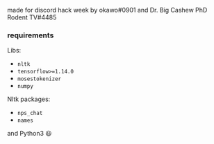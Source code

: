made for discord hack week by okawo#0901 and Dr. Big Cashew PhD Rodent TV#4485


### requirements

Libs:
* ```nltk```
* ```tensorflow>=1.14.0```
* ```mosestokenizer```
* ```numpy```

Nltk packages:
* ```nps_chat```
* ```names```

and Python3 😃